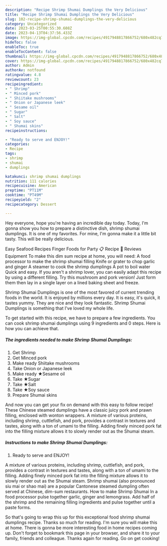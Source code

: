 ```yaml
---
description: "Recipe Shrimp Shumai Dumplings the Very Delicious"
title: "Recipe Shrimp Shumai Dumplings the Very Delicious"
slug: 102-recipe-shrimp-shumai-dumplings-the-very-delicious
category: Uncategorized
date: 2023-03-25T00:55:30.608Z
date: 2023-04-13T04:37:56.433Z
image: https://img-global.cpcdn.com/recipes/4917948817866752/680x482cq70/shrimp-shumai-dumplings-recipe-main-photo.jpg
hideToc: false
enableToc: true
enableTocContent: false
thumbnail: https://img-global.cpcdn.com/recipes/4917948817866752/680x482cq70/shrimp-shumai-dumplings-recipe-main-photo.jpg
cover: https://img-global.cpcdn.com/recipes/4917948817866752/680x482cq70/shrimp-shumai-dumplings-recipe-main-photo.jpg
author: Admin
authorAv: notfound
ratingvalue: 4.8
reviewcount: 23
recipeingredient:
- " Shrimp"
- " Minced pork"
- " Shiitake mushrooms"
- " Onion or Japanese leek"
- " Sesame oil"
- " Sugar"
- " Salt"
- " Soy sauce"
- " Shumai skins"
recipeinstructions:

- "Ready to serve and ENJOY!"
categories:
- Recipe
tags:
- shrimp
- shumai
- dumplings

katakunci: shrimp shumai dumplings 
nutrition: 111 calories
recipecuisine: American
preptime: "PT11M"
cooktime: "PT49M"
recipeyield: "2"
recipecategory: Dessert

---
```



Hey everyone, hope you're having an incredible day today. Today, I'm gonna show you how to prepare a distinctive dish, shrimp shumai dumplings. It is one of my favorites. For mine, I'm gonna make it a little bit tasty. This will be really delicious.

Easy Seafood Recipes Finger Foods for Party 📋 Recipe 💬 Reviews Equipment To make this dim sum recipe at home, you will need: A food processor to make the shrimp shumai filling Knife or grater to chop garlic and ginger A steamer to cook the shrimp dumplings A pot to boil water Quick and easy. If you aren&#39;t a shrimp lover, you can easily adapt this recipe by using a different filling. Try this mushroom and pork version! Just form them then lay in a single layer on a lined baking sheet and freeze.

Shrimp Shumai Dumplings is one of the most favored of current trending foods in the world. It is enjoyed by millions every day. It is easy, it's quick, it tastes yummy. They are nice and they look fantastic. Shrimp Shumai Dumplings is something that I've loved my whole life.


To get started with this recipe, we have to prepare a few ingredients. You can cook shrimp shumai dumplings using 9 ingredients and 0 steps. Here is how you can achieve that.

<!--inarticleads1-->

##### The ingredients needed to make Shrimp Shumai Dumplings:

1. Get  Shrimp
1. Get  Minced pork
1. Make ready  Shiitake mushrooms
1. Take  Onion or Japanese leek
1. Make ready  ★Sesame oil
1. Take  ★Sugar
1. Take  ★Salt
1. Take  ★Soy sauce
1. Prepare  Shumai skins


And now you can get your fix on demand with this easy to follow recipe! These Chinese steamed dumplings have a classic juicy pork and prawn filling, enclosed with wonton wrappers. A mixture of various proteins, including shrimp, cuttlefish, and pork, provides a contrast in textures and tastes, along with a ton of umami to the filling. Adding finely minced pork fat into the filling mixture allows it to slowly render out as the Shumai steam. 

<!--inarticleads2-->

##### Instructions to make Shrimp Shumai Dumplings:


1. Ready to serve and ENJOY!

A mixture of various proteins, including shrimp, cuttlefish, and pork, provides a contrast in textures and tastes, along with a ton of umami to the filling. Adding finely minced pork fat into the filling mixture allows it to slowly render out as the Shumai steam. Shrimp shumai (also pronounced siu mai or shao mai) are a popular Cantonese steamed dumpling often served at Chinese, dim-sum restaurants. How to make Shrimp Shumai In a food processor pulse together garlic, ginger and lemongrass. Add half of the shrimp and the remaining filling ingredients and pulse together until a paste forms. 

So that's going to wrap this up for this exceptional food shrimp shumai dumplings recipe. Thanks so much for reading. I'm sure you will make this at home. There is gonna be more interesting food in home recipes coming up. Don't forget to bookmark this page in your browser, and share it to your family, friends and colleague. Thanks again for reading. Go on get cooking!
